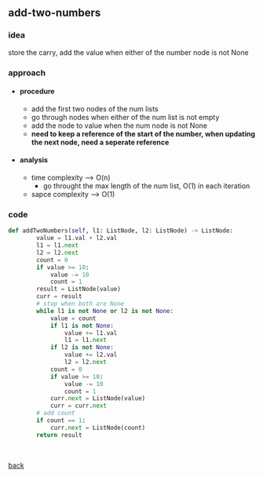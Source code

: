 ## add-two-numbers

### idea
store the carry, add the value when either of the number node is not None

### approach
* #### procedure
  * add the first two nodes of the num lists
  * go through nodes when either of the num list is not empty
  * add the node to value when the num node is not None
  * **need to keep a reference of the start of the number, when updating the next node, need a seperate reference**
* #### analysis
  * time complexity --> O(n)
    * go throught the max length of the num list, O(1) in each iteration
  * sapce complexity --> O(1)

### code
``` python
def addTwoNumbers(self, l1: ListNode, l2: ListNode) -> ListNode:
        value = l1.val + l2.val
        l1 = l1.next
        l2 = l2.next
        count = 0
        if value >= 10:
            value -= 10
            count = 1
        result = ListNode(value)
        curr = result
        # stop when both are None
        while l1 is not None or l2 is not None:
            value = count
            if l1 is not None:
                value += l1.val
                l1 = l1.next
            if l2 is not None:
                value += l2.val
                l2 = l2.next
            count = 0
            if value >= 10:
                value -= 10
                count = 1
            curr.next = ListNode(value)
            curr = curr.next
        # add count
        if count == 1:
            curr.next = ListNode(count)
        return result
```
<br>

[back](../index.md)